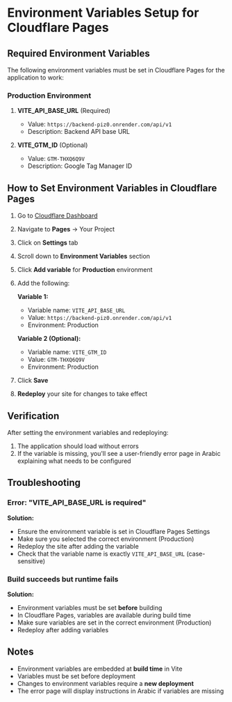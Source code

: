 # Environment Variables Setup for Cloudflare Pages

## Required Environment Variables

The following environment variables must be set in Cloudflare Pages for the application to work:

### Production Environment

1. **VITE_API_BASE_URL** (Required)
   - Value: `https://backend-piz0.onrender.com/api/v1`
   - Description: Backend API base URL

2. **VITE_GTM_ID** (Optional)
   - Value: `GTM-THXQ6Q9V`
   - Description: Google Tag Manager ID

## How to Set Environment Variables in Cloudflare Pages

1. Go to [Cloudflare Dashboard](https://dash.cloudflare.com/)
2. Navigate to **Pages** → Your Project
3. Click on **Settings** tab
4. Scroll down to **Environment Variables** section
5. Click **Add variable** for **Production** environment
6. Add the following:

   **Variable 1:**
   - Variable name: `VITE_API_BASE_URL`
   - Value: `https://backend-piz0.onrender.com/api/v1`
   - Environment: Production

   **Variable 2 (Optional):**
   - Variable name: `VITE_GTM_ID`
   - Value: `GTM-THXQ6Q9V`
   - Environment: Production

7. Click **Save**
8. **Redeploy** your site for changes to take effect

## Verification

After setting the environment variables and redeploying:

1. The application should load without errors
2. If the variable is missing, you'll see a user-friendly error page in Arabic explaining what needs to be configured

## Troubleshooting

### Error: "VITE_API_BASE_URL is required"

**Solution:**
- Ensure the environment variable is set in Cloudflare Pages Settings
- Make sure you selected the correct environment (Production)
- Redeploy the site after adding the variable
- Check that the variable name is exactly `VITE_API_BASE_URL` (case-sensitive)

### Build succeeds but runtime fails

**Solution:**
- Environment variables must be set **before** building
- In Cloudflare Pages, variables are available during build time
- Make sure variables are set in the correct environment (Production)
- Redeploy after adding variables

## Notes

- Environment variables are embedded at **build time** in Vite
- Variables must be set before deployment
- Changes to environment variables require a **new deployment**
- The error page will display instructions in Arabic if variables are missing



